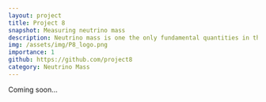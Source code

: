 ```yaml
---
layout: project
title: Project 8 
snapshot: Measuring neutrino mass
description: Neutrino mass is one the only fundamental quantities in the Standard Model of particles that has not been measured. The goal of the Project 8 experiment is to precisely measure the mass of neutrinos using the Cyclotron Radiation Emission Spectroscopy (CRES). On the experiment, my work has been primarily focused on R&D for CRES detection and reconstruction. I am currently the chair of the Antenna Array Working Group and the coordinator of the Position Track and Event Reconstruction.
img: /assets/img/P8_logo.png
importance: 1
github: https://github.com/project8
category: Neutrino Mass
---
```


Coming soon...
 <!-- Neutrino mass is one of the only unknown fundamental properties of the elementary.  -->